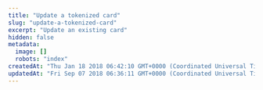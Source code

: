 ```yaml
---
title: "Update a tokenized card"
slug: "update-a-tokenized-card"
excerpt: "Update an existing card"
hidden: false
metadata: 
  image: []
  robots: "index"
createdAt: "Thu Jan 18 2018 06:42:10 GMT+0000 (Coordinated Universal Time)"
updatedAt: "Fri Sep 07 2018 06:36:11 GMT+0000 (Coordinated Universal Time)"
---
```


